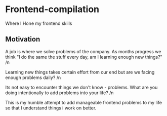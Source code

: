 # Frontend-compilation
Where I Hone my frontend skills

## Motivation

A job is where we solve problems of the company. As months progress we think "I do the same the stuff every day, am I learning enough new things?" /n

Learning new things takes certain effort from our end but are we facing enough problems daily? /n

Its not easy to encounter things we don't know - problems. What are you doing intentionally to add problems into your life? /n

This is my humble attempt to add manageable frontend problems to my life so that I understand things i work on better. 



